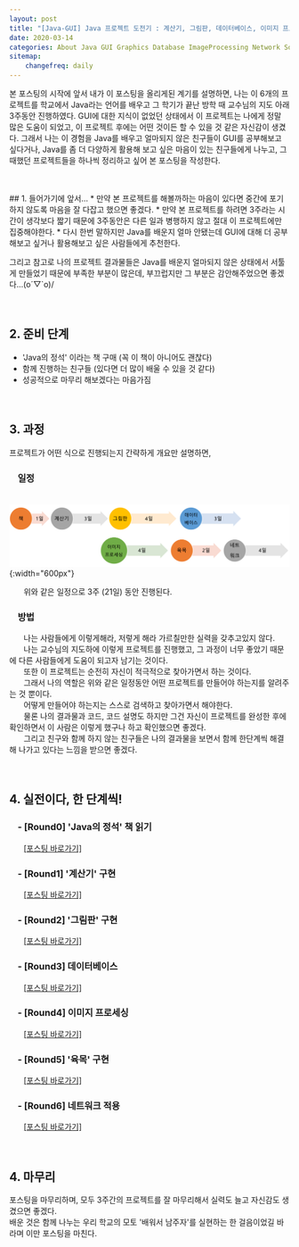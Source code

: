 ```yaml
---
layout: post
title: "[Java-GUI] Java 프로젝트 도전기 : 계산기, 그림판, 데이터베이스, 이미지 프로세싱, 육목, 네트워크"
date: 2020-03-14
categories: About Java GUI Graphics Database ImageProcessing Network SocketProgramming
sitemap:
    changefreq: daily
---
```


본 포스팅의 시작에 앞서 내가 이 포스팅을 올리게된 계기를 설명하면, 나는 이 6개의 프로젝트를 학교에서 Java라는 언어를 배우고 그 학기가 끝난 방학 때 교수님의 지도 아래 3주동안 진행하였다. GUI에 대한 지식이 없었던 상태에서 이 프로젝트는 나에게 정말 많은 도움이 되었고, 이 프로젝트 후에는 어떤 것이든 할 수 있을 것 같은 자신감이 생겼다. 그래서 나는 이 경험을 Java를 배우고 얼마되지 않은 친구들이 GUI를 공부해보고 싶다거나, Java를 좀 더 다양하게 활용해 보고 싶은 마음이 있는 친구들에게 나누고, 그 때했던 프로젝트들을 하나씩 정리하고 싶어 본 포스팅을 작성한다.  
<br/>

<br/>
## 1. 들어가기에 앞서...
* 만약 본 프로젝트를 해볼까하는 마음이 있다면 중간에 포기하지 않도록 마음을 잘 다잡고 했으면 좋겠다.
* 만약 본 프로젝트를 하려면 3주라는 시간이 생각보다 짧기 때문에 3주동안은 다른 일과 병행하지 않고 절대 이 프로젝트에만 집중해야한다.
* 다시 한번 말하지만 Java를 배운지 얼마 안됐는데 GUI에 대해 더 공부해보고 싶거나 활용해보고 싶은 사람들에게 추천한다.

그리고 참고로 나의 프로젝트 결과물들은 Java를 배운지 얼마되지 않은 상태에서 서툴게 만들었기 때문에 부족한 부분이 많은데, 부끄럽지만 그 부분은 감안해주었으면 좋겠다...(o´▽`o)/
<br/><br/><br/>

## 2. 준비 단계
* 'Java의 정석' 이라는 책 구매 (꼭 이 책이 아니어도 괜찮다)
* 함께 진행하는 친구들 (있다면 더 많이 배울 수 있을 것 같다)
* 성공적으로 마무리 해보겠다는 마음가짐
<br/><br/><br/>

## 3. 과정
프로젝트가 어떤 식으로 진행되는지 간략하게 개요만 설명하면,
### ㅤ일정
ㅤㅤ![process](/assets/img/post/About_me/JavaCamp/process.png){:width="600px"}  

ㅤㅤ위와 같은 일정으로 3주 (21일) 동안 진행된다.
### ㅤ방법
ㅤㅤ나는 사람들에게 이렇게해라, 저렇게 해라 가르칠만한 실력을 갖추고있지 않다.  
ㅤㅤ나는 교수님의 지도하에 이렇게 프로젝트를 진행했고, 그 과정이 너무 좋았기 때문에 다른 사람들에게 도움이 되고자 남기는 것이다.  
ㅤㅤ또한 이 프로젝트는 순전히 자신이 적극적으로 찾아가면서 하는 것이다.  
ㅤㅤ그래서 나의 역할은 위와 같은 일정동안 어떤 프로젝트를 만들어야 하는지를 알려주는 것 뿐이다.  
ㅤㅤ어떻게 만들어야 하는지는 스스로 검색하고 찾아가면서 해야한다.  
ㅤㅤ물론 나의 결과물과 코드, 코드 설명도 하지만 그건 자신이 프로젝트를 완성한 후에 확인하면서 이 사람은 이렇게 했구나 하고 확인했으면 좋겠다.  
ㅤㅤ그리고 친구와 함께 하지 않는 친구들은 나의 결과물을 보면서 함께 한단계씩 해결해 나가고 있다는 느낌을 받으면 좋겠다.
<br/><br/><br/>

## 4. 실전이다, 한 단계씩!
### ㅤ- [Round0] 'Java의 정석' 책 읽기
ㅤㅤ[[포스팅 바로가기]](https://0pencoding.github.io/about/java/gui/2020/03/12/JavaCamp_Round0_%EC%9E%90%EB%B0%94%EC%9D%98%EC%A0%95%EC%84%9D%EC%B1%85%EC%9D%BD%EA%B8%B0.html)  

### ㅤ- [Round1] '계산기' 구현
ㅤㅤ[[포스팅 바로가기]](https://0pencoding.github.io/about/java/gui/2020/03/13/JavaCamp_Round1_%EA%B3%84%EC%82%B0%EA%B8%B0.html)  

### ㅤ- [Round2] '그림판' 구현
ㅤㅤ[[포스팅 바로가기]](https://0pencoding.github.io/about/java/gui/graphics/2020/03/13/JavaCamp_Round2_%EA%B7%B8%EB%A6%BC%ED%8C%90.html)  

### ㅤ- [Round3] 데이터베이스
ㅤㅤ[[포스팅 바로가기]](https://0pencoding.github.io/about/java/gui/database/mysql/2020/03/14/JavaCamp_Round3_%EB%8D%B0%EC%9D%B4%ED%84%B0%EB%B2%A0%EC%9D%B4%EC%8A%A4.html)  

### ㅤ- [Round4] 이미지 프로세싱
ㅤㅤ[[포스팅 바로가기]](https://0pencoding.github.io/about/java/gui/imageprocessing/2020/03/14/JavaCamp_Round4_%EC%9D%B4%EB%AF%B8%EC%A7%80%ED%94%84%EB%A1%9C%EC%84%B8%EC%8B%B1.html)  

### ㅤ- [Round5] '육목' 구현
ㅤㅤ[[포스팅 바로가기]](https://0pencoding.github.io/about/java/gui/2020/03/14/JavaCamp_Round5_%EC%9C%A1%EB%AA%A9.html)  

### ㅤ- [Round6] 네트워크 적용
ㅤㅤ[[포스팅 바로가기]](https://0pencoding.github.io/about/java/gui/network/socketprogramming/2020/03/14/JavaCamp_Round6_%EB%84%A4%ED%8A%B8%EC%9B%8C%ED%81%AC%EC%9C%A1%EB%AA%A9.html)
<br/><br/><br/>

## 4. 마무리
포스팅을 마무리하며, 모두 3주간의 프로젝트를 잘 마무리해서 실력도 늘고 자신감도 생겼으면 좋겠다.  
배운 것은 함께 나누는 우리 학교의 모토 '배워서 남주자'를 실현하는 한 걸음이었길 바라며 이만 포스팅을 마친다.  
<br/>
<br/>